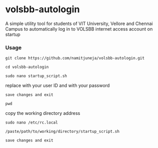 # volsbb-autologin
A simple utility tool for students of VIT University, Vellore and Chennai Campus to automatically log in to VOLSBB
internet access account on startup

### Usage

```
git clone https://github.com/namitjuneja/volsbb-autologin.git
```

```
cd volsbb-autologin
```

```
sudo nano startup_script.sh
```
replace <YOUR-USER-ID> with your user ID
and <YOUR-PASSWORD> with your password

```
save changes and exit
```

```
pwd 
```
copy the working directory address

```
sudo nano /etc/rc.local
```

```
/paste/path/to/working/directory/startup_script.sh
```

```
save changes and exit
```
